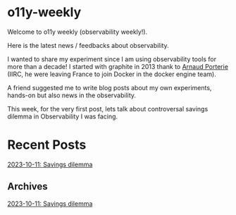 # o11y-weekly

Welcome to o11y weekly (observability weekly!).

Here is the latest news / feedbacks about observability.

I wanted to share my experiment since I am using observability tools for more than a decade! I started with graphite in 2013 thank to [Arnaud Porterie](https://www.linkedin.com/in/aporterie/?originalSubdomain=nl) (IIRC, he were leaving France to join Docker in the docker engine team).

A friend suggested me to write blog posts about my own experiments, hands-on but also news in the observability.

This week, for the very first post, lets talk about controversal savings dilemma in Observability I was facing.

# Recent Posts
[2023-10-11: Savings dilemma](./2023-10-11_Savings_dilemma/README.md)

## Archives
[2023-10-11: Savings dilemma](./2023-10-11_Savings_dilemma/README.md)